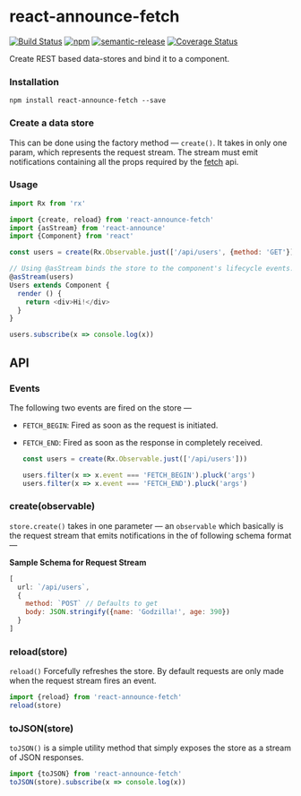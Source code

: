 # react-announce-fetch
[![Build Status](https://travis-ci.org/tusharmath/react-announce-fetch.svg?branch=master)](https://travis-ci.org/tusharmath/react-announce-fetch) [![npm](https://img.shields.io/npm/v/react-announce-fetch.svg)]() [![semantic-release](https://img.shields.io/badge/%20%20%F0%9F%93%A6%F0%9F%9A%80-semantic--release-e10079.svg)](https://github.com/semantic-release/semantic-release)
[![Coverage Status](https://coveralls.io/repos/github/tusharmath/react-announce-fetch/badge.svg?branch=master)](https://coveralls.io/github/tusharmath/react-announce-fetch?branch=master)

Create REST based data-stores and bind it to a component.

### Installation
```
npm install react-announce-fetch --save
```

### Create a data store
This can be done using the factory method — `create()`. It takes in only one param, which represents the request stream. The stream must emit notifications containing all the props required by the [fetch](https://github.com/github/fetch) api.


### Usage

```javascript
import Rx from 'rx'

import {create, reload} from 'react-announce-fetch'
import {asStream} from 'react-announce'
import {Component} from 'react'

const users = create(Rx.Observable.just(['/api/users', {method: 'GET'}]))

// Using @asStream binds the store to the component's lifecycle events.  
@asStream(users)
Users extends Component {
  render () {
    return <div>Hi!</div>
  }
}

users.subscribe(x => console.log(x))

```

## API

### Events
The following two events are fired on the store —
- `FETCH_BEGIN`: Fired as soon as the request is initiated.
- `FETCH_END`: Fired as soon as the response in completely received.

  ```javascript
  const users = create(Rx.Observable.just(['/api/users']))

  users.filter(x => x.event === 'FETCH_BEGIN').pluck('args')
  users.filter(x => x.event === 'FETCH_END').pluck('args')
  ```

### create(observable)
`store.create()` takes in one parameter — an `observable` which basically is the request stream that emits notifications in the of following schema format —

**Sample Schema for Request Stream**
```javascript
[
  url: `/api/users`,
  {  
    method: `POST` // Defaults to get
    body: JSON.stringify({name: 'Godzilla!', age: 390})
  }
]
```
### reload(store)
`reload()` Forcefully refreshes the store. By default requests are only made when the request stream fires an event.

```javascript
import {reload} from 'react-announce-fetch'
reload(store)
```

### toJSON(store)
`toJSON()` is a simple utility method that simply exposes the store as a stream of JSON responses.

```javascript
import {toJSON} from 'react-announce-fetch'
toJSON(store).subscribe(x => console.log(x))
```
